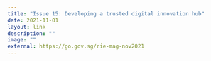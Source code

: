 ```yaml
---
title: "Issue 15: Developing a trusted digital innovation hub"
date: 2021-11-01
layout: link
description: ""
image: ""
external: https://go.gov.sg/rie-mag-nov2021
---
```

